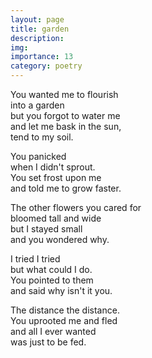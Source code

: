 ```yaml
---
layout: page
title: garden
description: 
img:
importance: 13
category: poetry
---
```


You wanted me to flourish <br/>
into a garden <br/>
but you forgot to water me <br/>
and let me bask in the sun, <br/>
tend to my soil.

You panicked <br/>
when I didn't sprout. <br/>
You set frost upon me <br/>
and told me to grow faster.

The other flowers you cared for <br/>
bloomed tall and wide <br/>
but I stayed small <br/>
and you wondered why. <br/>

I tried I tried <br/>
but what could I do. <br/>
You pointed to them <br/>
and said why isn't it you.

The distance the distance. <br/>
You uprooted me and fled <br/>
and all I ever wanted <br/>
was just to be fed.

<!-- The distance oh the distance. <br/>
You pushed me away <br/>
and one day you'll ask <br/>
why didn't you stay. -->